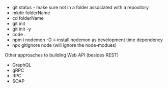 - git status - make sure not in a folder associated with a repository 
- mkdir folderName
- cd folderName
- git init
- git init -y
- code .
- npm i nodemon -D <-install nodemon as development time dependency
- npx gitignore node (will ignore the node-modues) 


Other approaches to building Web API (besides REST)

- GraphQL
- gRPC
- RPC
- SOAP